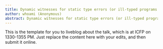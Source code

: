 ```yaml
---
title: Dynamic witnesses for static type errors (or ill-typed programs usually go wrong)
author: whoami (Anonymous)
abstract: Dynamic witnesses for static type errors (or ill-typed programs usually go wrong)
---
```


This is the template for you to liveblog about the talk,
which is at ICFP on 1330-1355 PM.  Just replace the content here
with your edits, and then submit it online.
